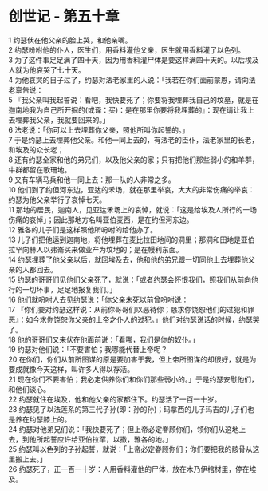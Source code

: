 # 创世记 - 第五十章
  
 1 约瑟伏在他父亲的脸上哭，和他亲嘴。  
 2 约瑟吩咐他的仆人，医生们，用香料灌他父亲，医生就用香料灌了以色列。  
 3 为了这件事足足满了四十天，因为用香料灌尸体是要这样满四十天的。以后埃及人就为他哀哭了七十天。  
 4 为他哀哭的日子过了，约瑟对法老家里的人说：「我若在你们面前蒙恩，请向法老禀告说：  
 5 『我父亲叫我起誓说：看吧，我快要死了；你要将我埋葬我自己的坟墓，就是在迦南地我为自己所开掘的(或译：买)：是在那里你要将我埋葬的』：现在请让我上去埋葬我父亲，我就要回来的。」  
 6 法老说：「你可以上去埋葬你父亲，照他所叫你起誓的。」  
 7 于是约瑟上去埋葬他父亲。和他一同上去的，有法老的臣仆，法老家里的长老，和埃及的众长老；  
 8 还有约瑟全家和他的弟兄们，以及他父亲的家；只有把他们那些弱小的和羊群，牛群都留在歌珊地。  
 9 又有车辆马兵和他一同上去：那一队的人非常之多。  
 10 他们到了约但河东边，亚达的禾场，就在那里举哀，大大的非常伤痛的举哀：约瑟为他父亲举行了哀悼七天。  
 11 那地的居民，迦南人，见亚达禾场上的哀悼，就说：「这是给埃及人所行的一场伤痛的哀悼」；因此那地方名叫亚伯麦西，是在约但河东边。  
 12 雅各的儿子们是这样照他所吩咐的给他办了。  
 13 儿子们把他运到迦南地，将他埋葬在麦比拉田地间的洞里；那洞和田地是亚伯拉罕向赫人以弗崙买来做业产为坟地的；是在幔利东面。  
 14 约瑟埋葬了他父亲以后，就回埃及去，他和他的弟兄跟一切同他上去埋葬他父亲的人都回去。  
 15 约瑟的哥哥们见他们父亲死了，就说：「或者约瑟会怀恨我们，照我们从前向他行的一切坏事，足足地报复我们。」  
 16 他们就吩咐人去见约瑟说：「你父亲未死以前曾吩咐说：  
 17 『你们要对约瑟这样说：从前你哥哥们以恶待你；恳求你饶恕他们的过犯和罪恶』：如今求你饶恕你父亲的上帝之仆人的过犯。」他们对约瑟说话的时候，约瑟哭了。  
 18 他的哥哥们又来伏在他面前说：「看哪，我们是你的奴仆。」  
 19 约瑟对他们说：「不要害怕；我哪能代替上帝呢？  
 20 在你们，你们从前所图谋的原是要加害于我，但上帝所图谋的却很好，就是为要成就像今天这样，叫许多人得以存活。  
 21 现在你们不要害怕；我必定供养你们和你们那些弱小的。」于是约瑟安慰他们，和他们谈心。  
 22 约瑟就住在埃及，他和他父亲的家都住下。约瑟活了一百一十岁。  
 23 约瑟见了以法莲系的第三代子孙(即：孙的孙)；玛拿西的儿子玛吉的儿子们也是养在约瑟膝上的。  
 24 约瑟对他弟兄们说：「我快要死了；但上帝必定眷顾你们，领你们从这地上去，到他所起誓应许给亚伯拉罕，以撒，雅各的地。」  
 25 约瑟叫以色列的子孙起誓，就说：「上帝必定眷顾你们；你们要把我的骸骨从这里搬上去。」  
 26 约瑟死了，正一百一十岁：人用香料灌他的尸体，放在木乃伊棺材里，停在埃及。